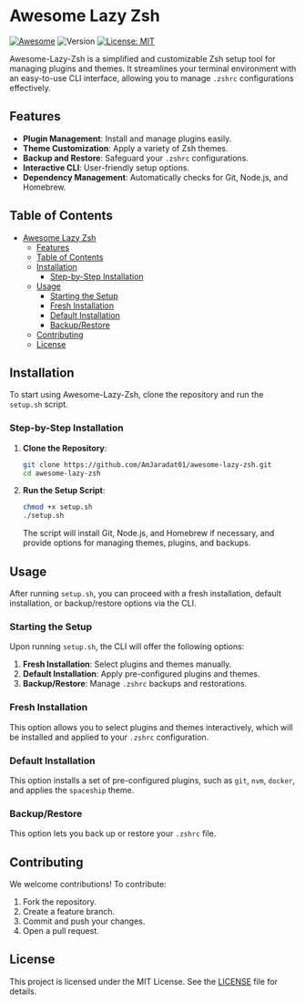 # Awesome Lazy Zsh

[![Awesome](https://awesome.re/badge.svg)](https://awesome.re) ![Version](https://img.shields.io/badge/version-v2.0.0-blue.svg) [![License: MIT](https://img.shields.io/badge/License-MIT-yellow.svg)](https://opensource.org/licenses/MIT)

Awesome-Lazy-Zsh is a simplified and customizable Zsh setup tool for managing plugins and themes. It streamlines your terminal environment with an easy-to-use CLI interface, allowing you to manage `.zshrc` configurations effectively.

## Features

- **Plugin Management**: Install and manage plugins easily.
- **Theme Customization**: Apply a variety of Zsh themes.
- **Backup and Restore**: Safeguard your `.zshrc` configurations.
- **Interactive CLI**: User-friendly setup options.
- **Dependency Management**: Automatically checks for Git, Node.js, and Homebrew.

## Table of Contents

- [Awesome Lazy Zsh](#awesome-lazy-zsh)
  - [Features](#features)
  - [Table of Contents](#table-of-contents)
  - [Installation](#installation)
    - [Step-by-Step Installation](#step-by-step-installation)
  - [Usage](#usage)
    - [Starting the Setup](#starting-the-setup)
    - [Fresh Installation](#fresh-installation)
    - [Default Installation](#default-installation)
    - [Backup/Restore](#backuprestore)
  - [Contributing](#contributing)
  - [License](#license)

## Installation

To start using Awesome-Lazy-Zsh, clone the repository and run the `setup.sh` script.

### Step-by-Step Installation

1. **Clone the Repository**:

    ```bash
    git clone https://github.com/AmJaradat01/awesome-lazy-zsh.git
    cd awesome-lazy-zsh
    ```

2. **Run the Setup Script**:

    ```bash
    chmod +x setup.sh
    ./setup.sh
    ```

    The script will install Git, Node.js, and Homebrew if necessary, and provide options for managing themes, plugins, and backups.

## Usage

After running `setup.sh`, you can proceed with a fresh installation, default installation, or backup/restore options via the CLI.

### Starting the Setup

Upon running `setup.sh`, the CLI will offer the following options:

1. **Fresh Installation**: Select plugins and themes manually.
2. **Default Installation**: Apply pre-configured plugins and themes.
3. **Backup/Restore**: Manage `.zshrc` backups and restorations.

### Fresh Installation

This option allows you to select plugins and themes interactively, which will be installed and applied to your `.zshrc` configuration.

### Default Installation

This option installs a set of pre-configured plugins, such as `git`, `nvm`, `docker`, and applies the `spaceship` theme.

### Backup/Restore

This option lets you back up or restore your `.zshrc` file.

## Contributing

We welcome contributions! To contribute:

1. Fork the repository.
2. Create a feature branch.
3. Commit and push your changes.
4. Open a pull request.

## License

This project is licensed under the MIT License. See the [LICENSE](LICENSE) file for details.
